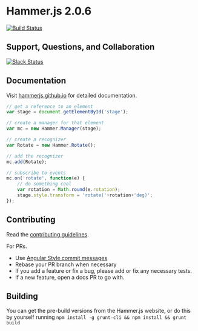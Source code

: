 # Hammer.js 2.0.6

[![Build Status](https://travis-ci.org/hammerjs/hammer.js.svg)](https://travis-ci.org/hammerjs/hammer.js)

## Support, Questions, and Collaboration

[![Slack Status](https://hammerjs.herokuapp.com/badge.svg)](https://hammerjs.herokuapp.com/)

## Documentation

Visit [hammerjs.github.io](//hammerjs.github.io) for detailed documentation.

```js
// get a reference to an element
var stage = document.getElementById('stage');

// create a manager for that element
var mc = new Hammer.Manager(stage);

// create a recognizer
var Rotate = new Hammer.Rotate();

// add the recognizer
mc.add(Rotate);

// subscribe to events
mc.on('rotate', function(e) {
    // do something cool
    var rotation = Math.round(e.rotation);    
    stage.style.transform = 'rotate('+rotation+'deg)';
});
```


## Contributing

Read the [contributing guidelines](./CONTRIBUTING.md).

For PRs.

- Use [Angular Style commit messages](https://github.com/angular/angular.js/blob/v1.4.8/CONTRIBUTING.md#commit)
- Rebase your PR branch when necessary
- If you add a feature or fix a bug, please add or fix any necessary tests.
- If a new feature, open a docs PR to go with.

## Building

You can get the pre-build versions from the Hammer.js website, or do this by yourself running 
`npm install -g grunt-cli && npm install && grunt build`
